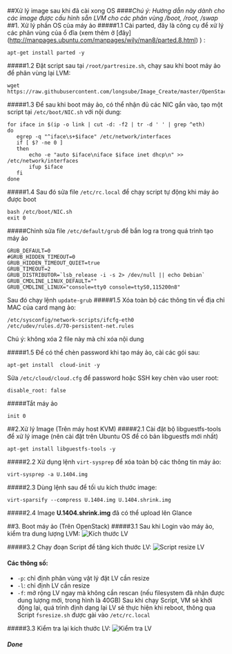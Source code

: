 ##Xử lý image sau khi đã cài xong OS
####<i>Chú ý: Hướng dẫn này dành cho các image được cấu hình sẵn LVM cho các phân vùng /boot, /root, /swap</i>
##1. Xử lý phần OS của máy ảo
#####1.1 Cài parted, đây là công cụ để xử lý các phân vùng của ổ đĩa (xem thêm ở [đây] (http://manpages.ubuntu.com/manpages/wily/man8/parted.8.html) ) :
```
apt-get install parted -y
```
#####1.2 Đặt script sau tại `/root/partresize.sh`, chạy sau khi boot máy ảo để phân vùng lại LVM:
```
wget https://raw.githubusercontent.com/longsube/Image_Create/master/OpenStack%20Images/partresize.sh
```

#####1.3 Để sau khi boot máy ảo, có thể nhận đủ các NIC gắn vào, tạo một script tại `/etc/boot/NIC.sh` với nội dung:
```
for iface in $(ip -o link | cut -d: -f2 | tr -d ' ' | grep ^eth)
do
   egrep -q "^iface\s+$iface" /etc/network/interfaces
   if [ $? -ne 0 ]
   then
       echo -e "auto $iface\niface $iface inet dhcp\n" >> /etc/network/interfaces
       ifup $iface
   fi
done
```
#####1.4 Sau đó sửa file `/etc/rc.local` để chạy script tự động khi máy ảo được boot
```
bash /etc/boot/NIC.sh
exit 0
```
#####Chỉnh sửa file `/etc/default/grub` để bắn log ra trong quá trình tạo máy ảo
```
GRUB_DEFAULT=0
#GRUB_HIDDEN_TIMEOUT=0
GRUB_HIDDEN_TIMEOUT_QUIET=true
GRUB_TIMEOUT=2
GRUB_DISTRIBUTOR=`lsb_release -i -s 2> /dev/null || echo Debian`
GRUB_CMDLINE_LINUX_DEFAULT=""
GRUB_CMDLINE_LINUX="console=tty0 console=ttyS0,115200n8"
```
Sau đó chạy lệnh
`update-grub`
#####1.5 Xóa toàn bộ các thông tin về địa chỉ MAC của card mạng ảo:
```
/etc/sysconfig/network-scripts/ifcfg-eth0 
/etc/udev/rules.d/70-persistent-net.rules
```
Chú ý: không xóa 2 file này mà chỉ xóa nội dung 

#####1.5 Để có thể chèn password khi tạo máy ảo, cài các gói sau:
```
apt-get install  cloud-init -y
```
Sửa `/etc/cloud/cloud.cfg` để password hoặc SSH key chèn vào user root:
```
disable_root: false
```

#####Tắt máy ảo 
```
init 0
```

##2.Xử lý Image (Trên máy host KVM)
#####2.1 Cài đặt bộ libguestfs-tools để xử lý image (nên cài đặt trên Ubuntu OS để có bản libguestfs mới nhất)
```
apt-get install libguestfs-tools -y
```

#####2.2 Xử dụng lệnh `virt-sysprep` để xóa toàn bộ các thông tin máy ảo:
```
virt-sysprep -a U.1404.img
```
#####2.3 Dùng lệnh sau để tối ưu kích thước image:
```
virt-sparsify --compress U.1404.img U.1404.shrink.img
```
#####2.4 Image <b>U.1404.shrink.img</b> đã có thể upload lên Glance

##3. Boot máy ảo (Trên OpenStack)
#####3.1 Sau khi Login vào máy ảo, kiểm tra dung lượng LVM:
![Kích thước LV](http://image.prntscr.com/image/35eaf4c55f9c4e7398083fa28551ccee.jpg)

#####3.2 Chạy đoạn Script để tăng kích thước LV:
![Script resize LV](http://image.prntscr.com/image/4288388e712b45cb90e734ed00420421.jpg)
#### Các thông số:
- `-p`: chỉ định phân vùng vật lý đặt LV cần resize
- `-l`: chỉ định LV cần resize
- `-f`: mở rộng LV ngay mà không cần rescan (nếu filesystem đã nhận được dung lượng mới, trong hình là 40GB)
Sau khi chạy Script, VM sẽ khởi động lại, quá trình định dạng lại LV sẽ thực hiện khi reboot, thông qua Script `fsresize.sh` được gài vào `/etc/rc.local`

#####3.3 Kiểm tra lại kích thước LV:
![Kiểm tra LV](http://image.prntscr.com/image/2c367df6099f4764986c0ed208cab025.jpg)

##### Done




